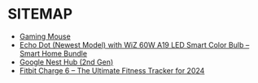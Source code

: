 
# SITEMAP
<ul>
  <li><a href="https://github.com/kibetkilel/thebetteroption.com/blob/main/posts/best/Wireless%20Mouse_D-09.md">Gaming Mouse</a></li>
  <li><a href="https://github.com/kibetkilel/thebetteroption.com/blob/main/posts/best/echo_dot.md">Echo Dot (Newest Model) with WiZ 60W A19 LED Smart Color Bulb – Smart Home Bundle</li>
  <li><a href="https://github.com/kibetkilel/thebetteroption.com/blob/main/posts/best/nest_hub.md">Google Nest Hub (2nd Gen)</li>
 <li><a href="https://github.com/kibetkilel/thebetteroption.com/blob/main/posts/best/fit_bit.md">Fitbit Charge 6 – The Ultimate Fitness Tracker for 2024</li>
</ul>

